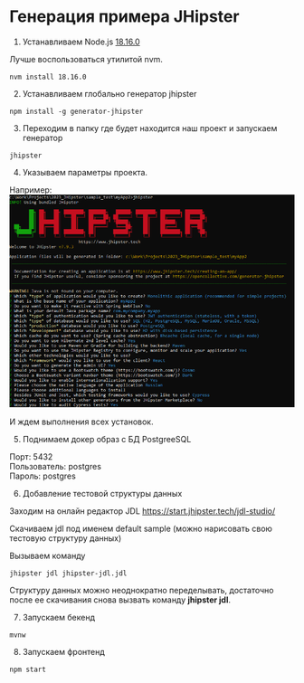 # Генерация примера JHipster

1. Устанавливаем Node.js [18.16.0](https://nodejs.org/dist/v18.16.0/node-v18.16.0-x64.msi)

Лучше воспользоваться утилитой nvm.

```
nvm install 18.16.0
```

2. Устанавливаем глобально генератор jhipster

```
npm install -g generator-jhipster
```

3. Переходим в папку где будет находится наш проект и запускаем генератор

```
jhipster
```

4. Указываем параметры проекта.

Например:
![Пример настроек](images/jhipster.png)

И ждем выполнения всех установок.

5. Поднимаем докер образ с БД PostgreeSQL

Порт: 5432
<br/>Пользователь: postgres
<br/>Пароль: postgres

6. Добавление тестовой структуры данных

Заходим на онлайн редактор JDL https://start.jhipster.tech/jdl-studio/

Скачиваем jdl под именем default sample (можно нарисовать свою тестовую структуру данных)

Вызываем команду 
```
jhipster jdl jhipster-jdl.jdl
```

Структуру данных можно неоднократно переделывать, достаточно после ее скачивания снова вызвать команду **jhipster jdl**.

7. Запускаем бекенд

```
mvnw
```

8. Запускаем фронтенд

```
npm start
```